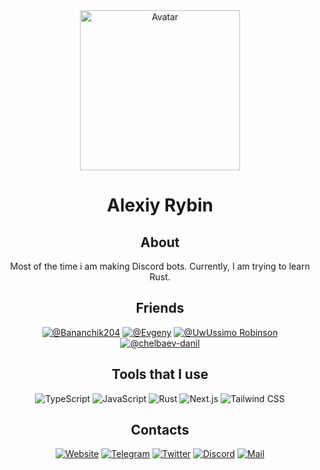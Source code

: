 <div align="center">
  <img width=256px src="https://avatars.githubusercontent.com/u/57483029?v=4" alt="Avatar" />
  <h1>Alexiy Rybin</h1>

<h2>About</h2>

Most of the time i am making Discord bots. Currently, I am trying to learn Rust.

<h2>Friends</h2>

[![@Bananchik204](https://img.shields.io/badge/-Bananchik204-090909?style=for-the-badge)](https://github.com/Bananchik204)
[![@Evgeny](https://img.shields.io/badge/-Evgeny-090909?style=for-the-badge)](https://github.com/itsLameni)
[![@UwUssimo Robinson](https://img.shields.io/badge/-UwUssimo%20Robinson-090909?style=for-the-badge)](https://github.com/uwussimo)
[![@chelbaev-danil](https://img.shields.io/badge/-chelbaev%20danil-090909?style=for-the-badge)](https://github.com/chelbaev-danil)

<h2>Tools that I use</h2>

![TypeScript](https://img.shields.io/badge/-TypeScript-090909?style=for-the-badge&logo=TypeScript&logoColor=638bb6)
![JavaScript](https://img.shields.io/badge/-JavaScript-090909?style=for-the-badge&logo=JavaScript&logoColor=b6ac63)
![Rust](https://img.shields.io/badge/-Rust-090909?style=for-the-badge&logo=Rust&logoColor=97857d)
![Next.js](https://img.shields.io/badge/-Next.js-090909?style=for-the-badge&logo=Next.js&logoColor=e8e3e3)
![Tailwind CSS](https://img.shields.io/badge/-Tailwind%20CSS-090909?style=for-the-badge&logo=TailwindCSS&logoColor=8dacb9)

<h2>Contacts</h2>

[![Website](https://img.shields.io/badge/-Website-090909?style=for-the-badge&logo=HTML5&logoColor=b66371)](https://tapni.su)
[![Telegram](https://img.shields.io/badge/-Telegram-090909?style=for-the-badge&logo=Telegram&logoColor=639ab6)](https://t.me/tapnisu)
[![Twitter](https://img.shields.io/badge/-Twitter-090909?style=for-the-badge&logo=Twitter&logoColor=6396b6)](https://twitter.com/tapnisu)
[![Discord](https://img.shields.io/badge/-Discord-090909?style=for-the-badge&logo=Discord&logoColor=636ab6)](https://discord.com/users/586128640136445964)
[![Mail](https://img.shields.io/badge/-Mail-090909?style=for-the-badge&logo=gmail&logoColor=b66467)](mailto:alexiy.rybin@gmail.com)

</div>
